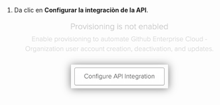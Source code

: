 1. Da clic en **Configurar la integraciòn de la API**. ![Botón "Configurar Integración de API" para la aplicación de Okta](/assets/images/help/saml/okta-configure-api-integration.png)